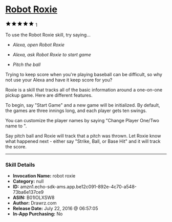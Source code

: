 # [Robot Roxie](http://alexa.amazon.com/#skills/amzn1.echo-sdk-ams.app.be12c091-892e-4c70-a548-73ba6e137ce9)
![5 stars](../../images/ic_star_black_18dp_1x.png)![5 stars](../../images/ic_star_black_18dp_1x.png)![5 stars](../../images/ic_star_black_18dp_1x.png)![5 stars](../../images/ic_star_black_18dp_1x.png)![5 stars](../../images/ic_star_black_18dp_1x.png) 1

To use the Robot Roxie skill, try saying...

* *Alexa, open Robot Roxie*

* *Alexa, ask Robot Roxie to start game*

* *Pitch the ball*

Trying to keep score when you're playing baseball can be difficult, so why not use your Alexa and have it keep score for you?  

Roxie is a skill that tracks all of the basic information around a one-on-one pickup game.  Here are different features.

To begin, say "Start Game" and a new game will be initialized.  By default, the games are three innings long, and each player gets ten swings.

You can customize the player names by saying "Change Player One/Two name to <name>".

Say pitch ball and Roxie will track that a pitch was thrown.  Let Roxie know what happened next - either say "Strike, Ball, or Base Hit" and it will track the score.

***

### Skill Details

* **Invocation Name:** robot roxie
* **Category:** null
* **ID:** amzn1.echo-sdk-ams.app.be12c091-892e-4c70-a548-73ba6e137ce9
* **ASIN:** B01IOLXSW8
* **Author:** Drawrz.com
* **Release Date:** July 22, 2016 @ 06:57:05
* **In-App Purchasing:** No
